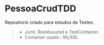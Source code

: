 # PessoaCrudTDD
Repositorio criado para estudos de Testes.

> - Junit, RestAssured e TestContainer.
> - Container usado : MySQL
